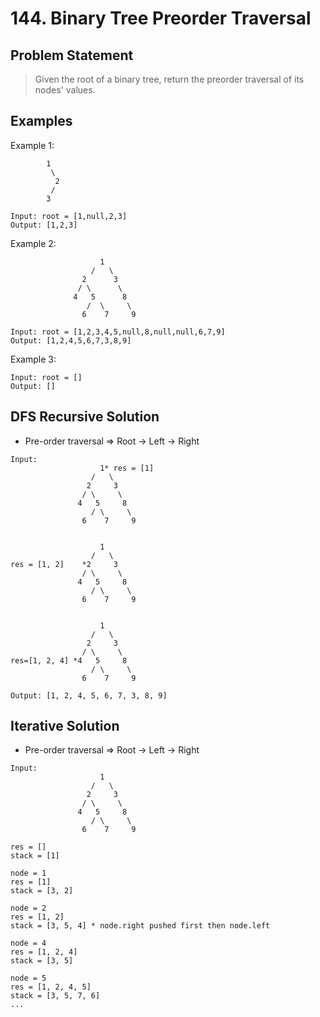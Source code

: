# 144. Binary Tree Preorder Traversal

## Problem Statement

> Given the root of a binary tree, return the preorder traversal of its nodes' values.

## Examples

Example 1:

```
        1
         \
          2
         /
        3

Input: root = [1,null,2,3]
Output: [1,2,3]
```

Example 2:

```
                    1
                  /   \
                2      3
               / \      \
              4   5      8
                 /  \     \
                6    7     9

Input: root = [1,2,3,4,5,null,8,null,null,6,7,9]
Output: [1,2,4,5,6,7,3,8,9]

```

Example 3:

```
Input: root = []
Output: []

```

## DFS Recursive Solution

- Pre-order traversal => Root -> Left -> Right

```
Input:
                    1* res = [1]
                  /   \
                 2     3
                / \     \
               4   5     8
                  / \     \
                6    7     9


                    1
                  /   \
res = [1, 2]    *2     3
                / \     \
               4   5     8
                  / \     \
                6    7     9


                    1
                  /   \
                 2     3
                / \     \
res=[1, 2, 4] *4   5     8
                  / \     \
                6    7     9

Output: [1, 2, 4, 5, 6, 7, 3, 8, 9]
```

## Iterative Solution

- Pre-order traversal => Root -> Left -> Right

```
Input:
                    1
                  /   \
                 2     3
                / \     \
               4   5     8
                  / \     \
                6    7     9

res = []
stack = [1]

node = 1
res = [1]
stack = [3, 2]

node = 2
res = [1, 2]
stack = [3, 5, 4] * node.right pushed first then node.left

node = 4
res = [1, 2, 4]
stack = [3, 5]

node = 5
res = [1, 2, 4, 5]
stack = [3, 5, 7, 6]
...
```
